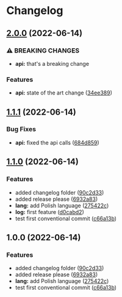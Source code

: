 # Changelog

## [2.0.0](https://github.com/denis-emanuel/node_tests/compare/v1.1.1...v2.0.0) (2022-06-14)


### ⚠ BREAKING CHANGES

* **api:** that's a breaking change

### Features

* **api:** state of the art change ([34ee389](https://github.com/denis-emanuel/node_tests/commit/34ee389276a7b2dc1dcc3b985ef75e8d8e7bb5f3))

## [1.1.1](https://github.com/denis-emanuel/node_tests/compare/v1.1.0...v1.1.1) (2022-06-14)


### Bug Fixes

* **api:** fixed the api calls ([684d859](https://github.com/denis-emanuel/node_tests/commit/684d8591cff3a33fd679a85079e63de874601dc4))

## [1.1.0](https://github.com/denis-emanuel/node_tests/compare/v1.0.0...v1.1.0) (2022-06-14)


### Features

* added changelog folder ([90c2d33](https://github.com/denis-emanuel/node_tests/commit/90c2d33777e3803ce5b980b20338792dee78a659))
* added release please ([6932a83](https://github.com/denis-emanuel/node_tests/commit/6932a839358d8e2a497651cfd3b1b5e3636cfcbe))
* **lang:** add Polish language ([275422c](https://github.com/denis-emanuel/node_tests/commit/275422c960d5ec573bbd3833515e8c6e93431d5d))
* **log:** first feature ([d0cabd2](https://github.com/denis-emanuel/node_tests/commit/d0cabd225b090838b371bde14bbe79162f2bf566))
* test first conventional commit ([c66a13b](https://github.com/denis-emanuel/node_tests/commit/c66a13b4f0097473b0901935c9f0ef78e10cc4d0))

## 1.0.0 (2022-06-14)


### Features

* added changelog folder ([90c2d33](https://github.com/denis-emanuel/node_tests/commit/90c2d33777e3803ce5b980b20338792dee78a659))
* added release please ([6932a83](https://github.com/denis-emanuel/node_tests/commit/6932a839358d8e2a497651cfd3b1b5e3636cfcbe))
* **lang:** add Polish language ([275422c](https://github.com/denis-emanuel/node_tests/commit/275422c960d5ec573bbd3833515e8c6e93431d5d))
* test first conventional commit ([c66a13b](https://github.com/denis-emanuel/node_tests/commit/c66a13b4f0097473b0901935c9f0ef78e10cc4d0))

